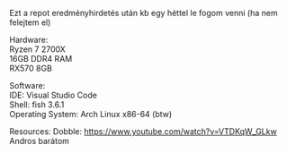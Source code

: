 Ezt a repot eredményhirdetés után kb egy héttel le fogom venni (ha nem felejtem el)
                 
Hardware:                                                                     
    Ryzen 7 2700X                                                            
    16GB DDR4 RAM                                                           
    RX570 8GB                                              

Software:             
    IDE: Visual Studio Code             
    Shell: fish 3.6.1           
    Operating System: Arch Linux x86-64 (btw)

Resources:
    Dobble:
        https://www.youtube.com/watch?v=VTDKqW_GLkw
        Andros barátom